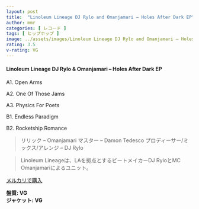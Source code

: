 ```yaml
---
layout: post
title:  "Linoleum Lineage DJ Rylo and Omanjamari – Holes After Dark EP"
author: mmr
categories: [ レコード ]
tags: [ ヒップホップ ]
image: ../assets/images/Linoleum Lineage DJ Rylo and Omanjamari – Holes After Dark EP.jpg
rating: 3.5
v-rating: VG
---
```


#### Linoleum Lineage DJ Rylo & Omanjamari – Holes After Dark EP

A1. Open Arms

A2. One Of Those Jams

A3. Physics For Poets

B1. Endless Paradigm

B2. Rocketship Romance

> リリック – Omanjamari
マスター – Damon Tedesco
プロディーサー/ミックス/アレンジ – DJ Rylo

> Linoleum Lineageは、LAを拠点とするビートメイカーDJ RyloとMC Omanjamariによるユニット。

[メルカリで購入](https://jp.mercari.com/item/m38371047573)

<div class="mt-4 mb-4 d-flex align-items-center">
<strong class="mr-1">盤質: VG</strong>
</div>
<div class="mt-4 mb-4 d-flex align-items-center">
<strong class="mr-1">ジャケット: VG</strong>
</div>
